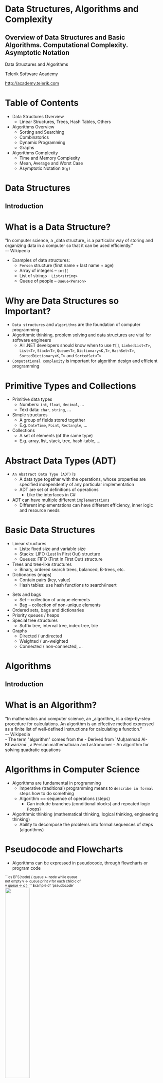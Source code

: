 <!-- section start -->
<!-- attr: { id:'title', class:'slide-title', hasScriptWrapper:true } -->
# Data Structures, Algorithms and Complexity
##  Overview of Data Structures and Basic Algorithms. Computational Complexity. Asymptotic Notation

<div class="signature">
    <p class="signature-course">Data Structures and Algorithms</p>
    <p class="signature-initiative">Telerik Software Academy</p>
    <a href="http://academy.telerik.com" class="signature-link">http://academy.telerik.com</a>
</div>

<!-- section start -->
<!-- attr: { id:'table-of-contents', class:'table-of-contents' } -->
# Table of Contents
- Data Structures Overview
  - Linear Structures, Trees, Hash Tables, Others
- Algorithms Overview
  - Sorting and Searching
  - Combinatorics
  - Dynamic Programming
  - Graphs
- Algorithms Complexity
  - Time and Memory Complexity
  - Mean, Average and Worst Case
  - Asymptotic Notation `O(g)`

<!-- section start -->
<!-- attr: { id:'', class:'slide-section', showInPresentation:true, hasScriptWrapper:true } -->
# Data Structures
##  Introduction

<!-- attr: { hasScriptWrapper:true } -->
# What is a Data Structure?
<div class="box">
  "In computer science, a _data structure_ is a particular way of storing and organizing data in a computer so that it can be used efficiently."
  <div>-- Wikipedia</div>
</div>

- Examples of data structures:
  - `Person` structure (first name + last name + age)
  - Array of integers – `int[]`
  - List of strings – `List<string>`
  - Queue of people – `Queue<Person>`

<!-- attr: { style:'font-size:0.9em' } -->
# Why are Data Structures so Important?
- `Data structures` and `algorithms` are the foundation of computer programming
- Algorithmic thinking, problem solving and data structures are vital for software engineers
  - All .NET developers should know when to use `T[]`, `LinkedList<T>`, `List<T>`, `Stack<T>`, `Queue<T>`, `Dictionary<K,T>`, `HashSet<T>`, `SortedDictionary<K,T>` and `SortedSet<T>`
- `Computational complexity` is important for algorithm design and efficient programming

# Primitive Types and Collections
- Primitive data types
  - Numbers: `int`, `float`, `decimal`, …
  - Text data: `char`, `string`, …
- Simple structures
  - A group of fields stored together
  - E.g. `DateTime`, `Point`, `Rectangle`, …
- Collections
  - A set of elements (of the same type)
  - E.g. array, list, stack, tree, hash-table, …

# Abstract Data Types (ADT)
- `An Abstract Data Type (ADT)` is
  - A data type together with the operations, whose properties are specified independently of any particular implementation
  - ADT are set of definitions of operations
    - Like the interfaces in C#
- ADT can have multiple different `implementations`
  - Different implementations can have different efficiency, inner logic and resource needs

# Basic Data Structures
- Linear structures
  - Lists: fixed size and variable size
  - Stacks: LIFO (Last In First Out) structure
  - Queues: FIFO (First In First Out) structure
- Trees and tree-like structures
  - Binary, ordered search trees, balanced, B-trees, etc.
- Dictionaries (maps)
  - Contain pairs (key, value)
  - Hash tables: use hash functions to search/insert

<!-- attr: { showInPresentation:true, style:'font-size:0.95em' } -->
<!-- # Basic Data Structures -->
- Sets and bags
  - Set – collection of unique elements
  - Bag – collection of non-unique elements
- Ordered sets, bags and dictionaries
- Priority queues / heaps
- Special tree structures
  - Suffix tree, interval tree, index tree, trie
- Graphs
  - Directed / undirected
  - Weighted / un-weighted
  - Connected / non-connected, …

<!-- section start -->
<!-- attr: { id:'algorithms', class:'slide-section', showInPresentation:true, hasScriptWrapper:true } -->
# Algorithms
##  Introduction

<!-- attr: { hasScriptWrapper:true, style:'font-size:0.9em' } -->
# What is an Algorithm?
<div class="box">
  "In mathematics and computer science, an _algorithm_ is a step-by-step procedure for calculations. An algorithm is an effective method expressed as a finite list of well-defined instructions for calculating a function.”
  <div>-- Wikipedia</div>
</div>
- The term "algorithm" comes from the 
  - Derived from `Muḥammad Al-Khwārizmī`, a Persian mathematician and astronomer
    - An algorithm for solving quadratic equations

<!-- attr: { style:'font-size:0.95em' } -->
# Algorithms in Computer Science
- Algorithms are fundamental in programming
  - Imperative (traditional) programming means to `describe in formal` steps how to do something
  - Algorithm == sequence of operations (steps)
    - Can include branches (conditional blocks) and repeated logic (loops)
- Algorithmic thinking (mathematical thinking, logical thinking, engineering thinking)
  - Ability to decompose the problems into formal sequences of steps (algorithms)

<!-- attr: { hasScriptWrapper:true } -->
# Pseudocode and Flowcharts  
- Algorithms can be expressed in pseudocode, through flowcharts or program code

<div style="width:50%; font-size:0.8em">
```cs
BFS(node)
{
  queue <- node
  while queue not empty
    v <- queue
    print v
    for each child c of v
      queue <- c
}
```
Example of `pseudocode`
</div>
<img class="slide-image" src="imgs/bfs.png" style="width:40%; right:0; top:20%" />

# Algorithms in Programming
- Sorting and searching
- Dynamic programming
- Graph algorithms
  - DFS and BFS traversals
- Combinatorial algorithms
  - Recursive algorithms
- Other algorithms
  - Greedy algorithms, computational geometry, randomized algorithms, genetic algorithms

<!-- section start -->
<!-- attr: { id:'algorithm-complexity', class:'slide-section', showInPresentation:true, hasScriptWrapper:true, style:'font-size:1em' } -->
# Algorithm Complexity
## Asymtotic Notation ##

# Algorithm Analysis
- Why we should analyze algorithms?
  - Predict the resources the algorithm requires
    - Computational time (CPU consumption)
    - Memory space (RAM consumption)
    - Communication bandwidth consumption
  - The `running time` of an algorithm is:
    - The total number of primitive operations executed (machine independent steps)
    - Also known as `algorithm complexity`

# Algorithmic Complexity
- What to measure?
  - CPU Time
  - Memory
  - Number of steps
  - Number of particular operations
    - Number of disk operations
    - Number of network packets
  - Asymptotic complexity

# Time Complexity
- `Worst-case`
  - An upper bound on the running time for any input of given size
- `Average-case`
  - Assume all inputs of a given size areequally likely
- `Best-case`
  - The lower bound on the running time(the optimal case)

<!-- attr: { hasScriptWrapper:true } -->
# Time Complexity – Example
- Sequential search in a list of size `n`
  - Worst-case:
    - `n` comparisons
  - Best-case:
    - `1` comparison
  - Average-case:
    - `n/2` comparisons
- The algorithm runs in linear time
  - Linear number of operations

<img class="slide-image" src="imgs/sequential-search.png" style="width:50%; right:5%; top:25%" />

<!-- attr: { hasScriptWrapper:true } -->
# Algorithms Complexity
- `Algorithm complexity` is a rough estimation of the number of steps performed by given computation depending on the size of the input data
  - Measured through `asymptotic notation`
    - `O(g)` where `g` is a function of the input data size
  - Examples:
    - Linear complexity `O(n)` – all elements are processed once (or constant number of times)
    - Quadratic complexity `O(n`<sup>`2`</sup>`)` – each of the elements is processed `n` times

<!-- attr: { hasScriptWrapper:true, style:'font-size:0.9em' } -->
# Asymptotic Notation: Definition
- Asymptotic upper bound
  - O-notation (Big O notation)
- For given function `g(n)`, we denote by `O(g(n))` the set of functions that are different than `g(n)` by a constant

<div class="box">
`O(g(n)) =` {`f(n)`: there exist positive constants `c` and `n`<sub>`0`</sub> such that `f(n) <= c*g(n)` for all `n >= n`<sub>`0`</sub>}
</div>
- Examples:
  - 3 * n<sup>2</sup> + n/2 + 12 ∈ O(n2)
  - 4*n*log<sub>2</sub>(3*n+1) + 2*n-1 ∈ O(n * log n) 



<!-- attr: { style:'font-size:0.8em' } -->
# Typical Complexities
| Complexity | Notation | Description |
|------------|----------|-------------|
| constant | O(1) | Constant number of operations, not depending on the input data size, e.g. n = 1 000 000 &rarr; 1-2 operations |
| logarithmic | O(log n) | Number of operations propor-tional of log2(n) where n is the size of the input data, e.g. n = 1 000 000 000 &rarr; 30 operations |
| linear | O(n) | Number of operations proportional to the input data size, e.g. n = 10 000 &rarr; 5 000 operations |


<!-- attr: { showInPresentation:true, hasScriptWrapper:true, style:'font-size:0.8em' } -->
<!-- # Typical Complexities -->
| Complexity | Notation | Description |
|------------|----------|-------------|
| quadratic | O(n2) | Number of operations proportional to the square of the size of the input data, e.g. n = 500 &rarr; 250 000 operations
| cubic | O(n3) | Number of operations propor-tional to the cube of the size of the input data, e.g. n = 200 &rarr; 8 000 000 operations |
| exponential| O(2n),<br/>O(kn),<br/> O(n!) | Exponential number of operations, fast growing, e.g. n = 20 &rarr; 1 048 576 operations |


<!-- attr: { style:'font-size:0.65em' } -->
# Time Complexity and Speed
| Complexity | 10 | 20 | 50 | 100 | 1 000 | 10 000 | 100 000 |
|------------|----|----|----|-----|-------|--------|---------|
| O(1) | < 1 s | < 1 s | < 1 s | < 1 s | < 1 s | < 1 s | < 1 s |
| O(log(n)) | < 1 s | < 1 s | < 1 s | < 1 s | < 1 s | < 1 s | < 1 s |
| O(n) | < 1 s | < 1 s | < 1 s | < 1 s | < 1 s | < 1 s | < 1 s |
| O(n*log(n)) | < 1 s | < 1 s | < 1 s | < 1 s | < 1 s | < 1 s | < 1 s |
| O(n2) | < 1 s | < 1 s | < 1 s | < 1 s | < 1 s | 2 s | 3-4 min |
| O(n3) | < 1 s | < 1 s | < 1 s | < 1 s | 20 s | 5 hours | 231 days |
| O(2n) | < 1 s | < 1 s | 260 days | hangs | hangs | hangs | hangs |
| O(n!) | < 1 s | hangs | hangs | hangs | hangs | hangs | hangs |
| O(nn) | 3-4 min | hangs | hangs | hangs | hangs | hangs | hangs |


<!-- attr: { hasScriptWrapper:true } -->
# Time and Memory Complexity
- Complexity can be expressed as formula on multiple variables, e.g.
  - Algorithm filling a matrix of size [`n` x `m`] with the natural numbers 1, 2, … will run in `O(n*m)`
  - A traversal of graph with `n` vertices and `m` edges will run in `O(n + m)`
- Memory consumption should also be considered, for example:
  - Running time `O(n)` & memory requirement `O(n`<sup>`2`</sup>`)`
  - n = 50 000 &rarr; `OutOfMemoryException`

<!-- attr: { hasScriptWrapper:true } -->
# The Hidden Constant
- Sometimes a linear algorithm could be slower than quadratic algorithm
  - The hidden constant could be significant
- Example:
  - Algorithm A makes: `100*n` steps &rarr; `O(n)`
  - Algorithm B makes: `n*n/2` steps &rarr; `O(n`<sup>`2`</sup>`)`
  - For `n < 200` the algorithm B is faster
- Real-world example:
  - Insertion sort is faster than quicksort for n < 9

<!-- attr: { hasScriptWrapper:true, style:'font-size:1em' } -->
# Polynomial Algorithms
- A `polynomial-time` algorithm is one whose worst-case time complexity is bounded above by a polynomial function of its input size

<div class="box" style="margin:2% 0">
  `W(n) ∈ O(p(n))`
</div>

- Examples:
  - Polynomial-time: log n, 2n, 3n3 + 4n, 2 * n log n
  - Non polynomial-time :  2n, 3n, nk, n!
  - Non-polynomial algorithms hang for large input data sets


<!-- attr: { hasScriptWrapper:true, style:'font-size:1em' } -->
# Computational Classes
- Computational complexity theory divides the computational problems into several classes:

<img class="slide-image" src="imgs/computational-classes.png" style="left:15%" />

<!-- section start -->
<!-- attr: { class:'slide-section', showInPresentation:true } -->
# Analyzing Complexity of Algorithms
## Examples ##

<!-- attr: { hasScriptWrapper:true } -->
# Complexity Examples
```cs
int FindMaxElement(int[] array)
{
    int max = array[0];
    for (int i = 0; i < array.length; i++)
    {
        if (array[i] > max)
        {
            max = array[i];
        }
    }
    return max;
}
```
<ul class="fragment">
  <li>Runs in `O(n)` where n is the size of the array</li>
  <li>The number of elementary steps is `~n`</li>
</ul>

<!-- attr: { showInPresentation:true, hasScriptWrapper:true, style:'font-size:1em' } -->
<!-- # Complexity Examples -->
```cs
long FindInversions(int[] array)
{
    long inversions = 0;
    for (int i = 0; i < array.Length; i++)
        for (int j = i + 1; j < array.Length; i++)
            if (array[i] > array[j])
                inversions++;
    return inversions;
}
```
<div class="fragment">
  <li>Runs in `O(n2)` where n is the size of the array</li>
  <li>The number of elementary steps is `~n*(n+1)/2`</li>
</div>

<!-- attr: { showInPresentation:true, hasScriptWrapper:true, style:'font-size:1em' } -->
<!-- # Complexity Examples -->
```cs
decimal Sum3(int n)
{
    decimal sum = 0;
    for (int a = 0; a < n; a++)
        for (int b = 0; b < n; b++)
            for (int c = 0; c < n; c++)
                sum += a * b * c;
    return sum;
}
```
<div class="fragment">
  <li>Runs in cubic time `O(n3)`</li>
  <li>The number of elementary steps is `~n3`</li>
</div>


<!-- attr: { id:'', class:'', showInPresentation:true, hasScriptWrapper:true, style:'font-size:1em' } -->
<!-- # Complexity Examples -->
```cs
long SumMN(int n, int m)
{
    long sum = 0;
    for (int x = 0; x < n; x++)
        for (int y = 0; y < m; y++)
            sum += x * y;
    return sum;
}
```
<div class="fragment">
  <li>Runs in quadratic time `O(n*m)`</li>
  <li>The number of elementary steps is `~n*m`</li>
</div>


<!-- attr: { id:'', class:'', showInPresentation:true, hasScriptWrapper:true, style:'font-size:1em' } -->
<!-- # Complexity Examples -->
```cs
long SumMN(int n, int m)
{
    long sum = 0;
    for (int x  = 0; x < n; x++)
        for (int y = 0; y < m; y++)
            if (x == y)
                for (int i = 0; i < n; i++)
                    sum += i * x * y;
    return sum;
}
```
<div class="fragment">
  <li>Runs in quadratic time `O(n*m)`</li>
  <li>The number of elementary steps is <br/> `~n*m + min(m,n)*n`</li>
</div>


<!-- attr: { id:'', class:'', showInPresentation:true, hasScriptWrapper:true, style:'font-size:1em' } -->
<!-- # Complexity Examples -->
```cs
decimal Calculation(int n)
{
    decimal result = 0;
    for (int i = 0; i < (1 << n); i++)
        result += i;
    return result;
}
```
<div class="fragment">
  <li>Runs in exponential time `O(2n)`</li>
  <li>The number of elementary steps is `~2n`</li>
</div>


<!-- attr: { id:'', class:'', showInPresentation:true, hasScriptWrapper:true, style:'font-size:1em' } -->
<!-- # Complexity Examples -->
```cs
decimal Factorial(int n)
{
    if (n == 0)
        return 1;
    else
        return n * Factorial(n-1);
}
```
<div class="fragment">
  <li>Runs in linear time `O(n)`</li>
  <li>The number of elementary steps is `~n`</li>
</div>


<!-- attr: { id:'', class:'', showInPresentation:true, hasScriptWrapper:true, style:'font-size:1em' } -->
<!-- # Complexity Examples -->
```cs
decimal Fibonacci(int n)
{
    if (n == 0)
        return 1;
    else if (n == 1)
        return 1;
    else
        return Fibonacci(n-1) + Fibonacci(n-2);
}
```
<div class="fragment">
  <li>Runs in exponential time `O(2`<sup>`n`</sup>`)`</li>
  <li>The number of elementary steps is `~Fib(n+1)` where `Fib(k)` is the `k`-th Fibonacci's number</li>
</div>

<!-- section start -->
<!-- attr: { id:'summary', style:'font-size:1em' } -->
# Summary
- Data structures organize data for efficient use
- ADT describe a set of operations
- Collections hold a group of elements
- Algorithms are sequences of steps for performing or calculating something
- Algorithm complexity is rough estimation of the number of steps performed by given computation
- Complexity can be logarithmic, linear, n log n, square, cubic, exponential, etc.
- Allows to estimating the speed of given code before its execution  

<!-- section start -->
<!-- attr: { id:'questions', class:'slide-section', showInPresentation:true } -->
<!-- # Questions
## Data Structures, Algorithms and Complexity -->
[link to the forum]()
